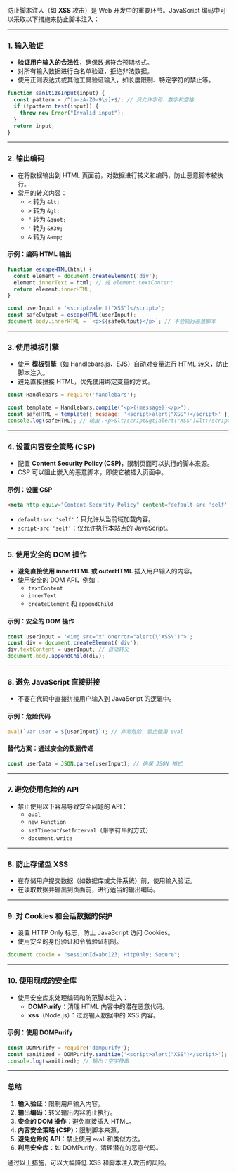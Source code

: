 防止脚本注入（如 **XSS** 攻击）是 Web 开发中的重要环节。JavaScript 编码中可以采取以下措施来防止脚本注入：

------

### 1. **输入验证**

- **验证用户输入的合法性**，确保数据符合预期格式。
- 对所有输入数据进行白名单验证，拒绝非法数据。
- 使用正则表达式或其他工具验证输入，如长度限制、特定字符的禁止等。

```javascript
function sanitizeInput(input) {
  const pattern = /^[a-zA-Z0-9\s]+$/; // 只允许字母、数字和空格
  if (!pattern.test(input)) {
    throw new Error("Invalid input");
  }
  return input;
}
```

------

### 2. **输出编码**

- 在将数据输出到 HTML 页面前，对数据进行转义和编码，防止恶意脚本被执行。
- 常用的转义内容： 
  - `<` 转为 `&lt;`
  - `>` 转为 `&gt;`
  - `"` 转为 `&quot;`
  - `'` 转为 `&#39;`
  - `&` 转为 `&amp;`

#### 示例：编码 HTML 输出

```javascript
function escapeHTML(html) {
  const element = document.createElement('div');
  element.innerText = html; // 或 element.textContent
  return element.innerHTML;
}

const userInput = '<script>alert("XSS")</script>';
const safeOutput = escapeHTML(userInput);
document.body.innerHTML = `<p>${safeOutput}</p>`; // 不会执行恶意脚本
```

------

### 3. **使用模板引擎**

- 使用 **模板引擎**（如 Handlebars.js、EJS）自动对变量进行 HTML 转义，防止脚本注入。
- 避免直接拼接 HTML，优先使用绑定变量的方式。

```javascript
const Handlebars = require('handlebars');

const template = Handlebars.compile("<p>{{message}}</p>");
const safeHTML = template({ message: '<script>alert("XSS")</script>' }); 
console.log(safeHTML); // 输出：<p>&lt;script&gt;alert("XSS")&lt;/script&gt;</p>
```

------

### 4. **设置内容安全策略 (CSP)**

- 配置 **Content Security Policy (CSP)**，限制页面可以执行的脚本来源。
- CSP 可以阻止嵌入的恶意脚本，即使它被插入页面中。

#### 示例：设置 CSP

```html
<meta http-equiv="Content-Security-Policy" content="default-src 'self'; script-src 'self';">
```

- `default-src 'self'`：只允许从当前域加载内容。
- `script-src 'self'`：仅允许执行本站点的 JavaScript。

------

### 5. **使用安全的 DOM 操作**

- **避免直接使用 innerHTML 或 outerHTML** 插入用户输入的内容。
- 使用安全的 DOM API，例如： 
  - `textContent`
  - `innerText`
  - `createElement` 和 `appendChild`

#### 示例：安全的 DOM 操作

```javascript
const userInput = '<img src="x" onerror="alert(\'XSS\')">';
const div = document.createElement('div');
div.textContent = userInput; // 自动转义
document.body.appendChild(div);
```

------

### 6. **避免 JavaScript 直接拼接**

- 不要在代码中直接拼接用户输入到 JavaScript 的逻辑中。

#### 示例：危险代码

```javascript
eval(`var user = ${userInput}`); // 非常危险，禁止使用 eval
```

#### 替代方案：通过安全的数据传递

```javascript
const userData = JSON.parse(userInput); // 确保 JSON 格式
```

------

### 7. **避免使用危险的 API**

- 禁止使用以下容易导致安全问题的 API： 
  - `eval`
  - `new Function`
  - `setTimeout`/`setInterval`（带字符串的方式）
  - `document.write`

------

### 8. **防止存储型 XSS**

- 在存储用户提交数据（如数据库或文件系统）前，使用输入验证。
- 在读取数据并输出到页面前，进行适当的输出编码。

------

### 9. **对 Cookies 和会话数据的保护**

- 设置 HTTP Only 标志，防止 JavaScript 访问 Cookies。
- 使用安全的身份验证和令牌验证机制。

```javascript
document.cookie = "sessionId=abc123; HttpOnly; Secure";
```

------

### 10. **使用现成的安全库**

- 使用安全库来处理编码和防范脚本注入： 
  - **DOMPurify**：清理 HTML 内容中的潜在恶意代码。
  - **xss**（Node.js）：过滤输入数据中的 XSS 内容。

#### 示例：使用 DOMPurify

```javascript
const DOMPurify = require('dompurify');
const sanitized = DOMPurify.sanitize('<script>alert("XSS")</script>');
console.log(sanitized); // 输出：空字符串
```

------

### 总结

1. **输入验证**：限制用户输入内容。
2. **输出编码**：转义输出内容防止执行。
3. **安全的 DOM 操作**：避免直接插入 HTML。
4. **内容安全策略 (CSP)**：限制脚本来源。
5. **避免危险的 API**：禁止使用 `eval` 和类似方法。
6. **利用安全库**：如 DOMPurify，清理潜在的恶意代码。

通过以上措施，可以大幅降低 XSS 和脚本注入攻击的风险。